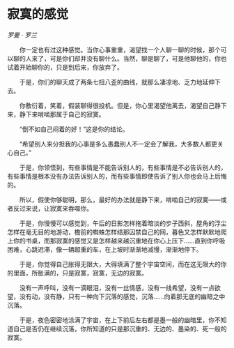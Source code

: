 # 寂寞的感觉

*罗曼 · 罗兰*

　　你一定也有过这种感觉。当你心事重重，渴望找一个人聊一聊的时候，那个可以聊的人来了，可是你们却并没有聊什么。当然，聊是聊了，可是他聊他的，你也试着开始聊你的，只是到后来，你放弃了。

　　于是，你们的聊天成了两条七扭八歪的曲线，就那么凄凉地、乏力地延伸下去。

　　你敷衍着，笑着，假装聊得很投机。但是，你心里渴望他离去，渴望自己静下来，静下来啃啮那属于自己的寂寞。

　　“倒不如自己闷着的好！”这是你的结论。

　　“希望别人来分担我的心事是多么愚蠢别人不一定会了解我，大多数人都更关心自己。”

　　于是，你领悟到，有些事情是不能告诉别人的，有些事情是不必告诉别人的，有些事情是根本没有办法告诉别人的，而有些事情即使告诉了别人你也会马上后悔的。

　　所以，假使你够聪明，那么，最好的办法就是静下来，啃啮自己的寂寞——或者反过来说，让寂寞来吞噬你。

　　于是，你慢慢可以感觉到，午后的日影怎样拖着暗淡的步子西斜，屋角的浮尘怎样在毫无目的地游动，檐前的蜘蛛怎样结那囚禁自己的网，暮色又怎样默默地爬上你的书桌，而那寂寞的感觉又是怎样越来越沉重地在你心上压下……直到你呼吸困难，心跳迟滞，像一辆超重的车，在上坡时渐渐地减慢，渐渐地停下。

　　于是，你觉得自己胀得无限大，大得填满了整个宇宙空间，而在这无限大的你的里面，所胀满的，只是寂寞，寂寞，无边的寂寞。

　　没有一声呼叫，没有一滴眼泪，没有一丝情感，没有一线希望，没有一点欲望，没有动，没有静，只有一种向下沉落的感觉，沉落……向着那无底的幽暗之中沉落。

　　于是，夜色密密地涂满了宇宙，在上下前后左右都是墨一般的幽暗里，你不知道自己是否仍在继续沉落，你所知道的只是那沉重的、无边的、墨染的、死一般的寂寞。
